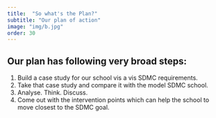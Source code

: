 ```yaml
---
title:  "So what's the Plan?"
subtitle: "Our plan of action"
image: "img/b.jpg"
order: 30
---
```


## Our plan has following very broad steps:

1. Build a case study for our school vis a vis SDMC requirements.
1. Take that case study and compare it with the model SDMC school.
1. Analyse. Think. Discuss.
1. Come out with the intervention points which can help the school to move closest to the SDMC goal.
